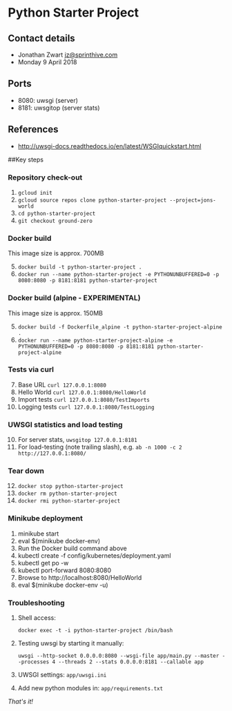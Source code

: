 # Python Starter Project

## Contact details

* Jonathan Zwart <jz@sprinthive.com>
* Monday 9 April 2018 

## Ports

* 8080: uwsgi (server)
* 8181: uwsgitop (server stats)

## References

* http://uwsgi-docs.readthedocs.io/en/latest/WSGIquickstart.html

##Key steps

### Repository check-out

1. `gcloud init`
2. `gcloud source repos clone python-starter-project --project=jons-world`
3. `cd python-starter-project`
4. `git checkout ground-zero`

### Docker build

This image size is approx. 700MB

5. `docker build -t python-starter-project .`
6. `docker run --name python-starter-project -e PYTHONUNBUFFERED=0 -p 8080:8080 -p 8181:8181 python-starter-project`

### Docker build (alpine - EXPERIMENTAL)

This image size is approx. 150MB

5. `docker build -f Dockerfile_alpine -t python-starter-project-alpine .`
6. `docker run --name python-starter-project-alpine -e PYTHONUNBUFFERED=0 -p 8080:8080 -p 8181:8181 python-starter-project-alpine`

### Tests via curl

7. Base URL `curl 127.0.0.1:8080`
8. Hello World `curl 127.0.0.1:8080/HelloWorld`
9. Import tests `curl 127.0.0.1:8080/TestImports`
10. Logging tests `curl 127.0.0.1:8080/TestLogging`

### UWSGI statistics and load testing

10. For server stats, `uwsgitop 127.0.0.1:8181`
11. For load-testing (note trailing slash), e.g. `ab -n 1000 -c 2 http://127.0.0.1:8080/`

### Tear down

12. `docker stop python-starter-project`
13. `docker rm python-starter-project`
14. `docker rmi python-starter-project`

### Minikube deployment

1. minikube start
2. eval $(minikube docker-env)
3. Run the Docker build command above
4. kubectl create -f config/kubernetes/deployment.yaml
5. kubectl get po -w
6. kubectl port-forward <pod name> 8080:8080
7. Browse to http://localhost:8080/HelloWorld
8. eval $(minikube docker-env -u)

### Troubleshooting

1. Shell access:
 
     `docker exec -t -i python-starter-project /bin/bash`

2. Testing uwsgi by starting it manually:

    `uwsgi --http-socket 0.0.0.0:8080 --wsgi-file app/main.py --master --processes 4 --threads 2 --stats 0.0.0.0:8181 --callable app`

3. UWSGI settings: `app/uwsgi.ini`

4. Add new python modules in: `app/requirements.txt`

*That's it!*